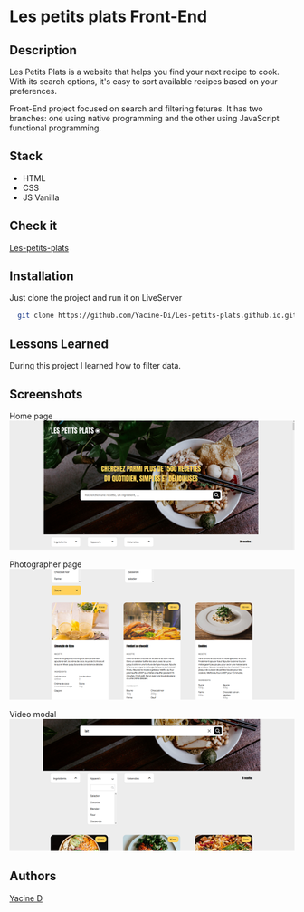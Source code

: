 
# Les petits plats Front-End


## Description

Les Petits Plats is a website that helps you find your next recipe to cook. With its search options, it's easy to sort available recipes based on your preferences.

Front-End project focused on search and filtering fetures. It has two branches: one using native programming and the other using JavaScript functional programming.

## Stack

- HTML
- CSS
- JS Vanilla

## Check it

[Les-petits-plats](https://yacine-di.github.io/Les-petits-plats.github.io/)
## Installation

Just clone the project and run it on LiveServer

```bash
  git clone https://github.com/Yacine-Di/Les-petits-plats.github.io.git
```

## Lessons Learned

During this project I learned how to filter data.

## Screenshots

Home page <br>
<img src="assets/screenshots/petitsplats1.png" width="600" />

Photographer page <br>
<img src="assets/screenshots/petitsplats2.png" width="600" />

Video modal <br>
<img src="assets/screenshots/petitsplats3.png" width="600" />

## Authors

[Yacine D](https://github.com/Yacine-Di)